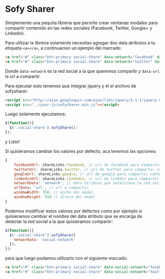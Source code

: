 # Sofy Sharer

Simplemente una pequña libreria que permite crear ventanas modales para compartir contenido en las redes sociales (Facebook, Twitter, Google+ y Linkedin). 

Para utilizar la libreria solamente necesitas agregar dos data atributos a tu etiqueta `<a></a>`, a continuacion un ejemplo del marcado:

```html
<a href="#" class="btn-primary social-share" data-network="facebook" data-url="http://www.example.com">Facebook</a>
<a href="#" class="btn-primary social-share" data-network="twitter" data-url="http://www.example.com">Twitter</a>
```

Donde `data-network` es la red social a la que queremos compartir y `data-url` la url a compartir.

Para ejecutar esto tenemos que integrar jquery y el el archivo de sofysharer:

```html
<script src="http://ajax.googleapis.com/ajax/libs/jquery/3.1.1/jquery.min.js"></script>
<script src="../your-js/sofysharer.min.js"></script>
```

Luego solamente ejecutamos:

```javascript
$(function(){
  $('.social-share').sofyShare();
});
```

y Listo!

Si quisieramos cambiar los valores por defecto, aca tenemos las opciones:

```javascript
{
    facebookUrl: shareLinks.facebook, // url de facebook para compartir contenido
    twitterUrl: shareLinks.twitter, // url de twitter para compartir contenido
    googleUrl: shareLinks.google, // url de google para compartir contenido
    linkedinUrl: shareLinks.linkedin, // url de linkdin para compartir contenido
    networkData: 'network', // data atributo que selecciona la red social a compartir
    urlData: 'url', // url a compartir
    windowWidth: 350, // ancho del modal
    windowHeight: 550 // altura del modal
}
```

Podemos modificar estos valores por defectos como por ejemplo si quisieramos cambiar el nombre del data atributo que se encarga de detectar la red social a la que quisieramos compartir:

```javascript
$(function(){
  $('.social-share').sofyShare({
    networData: 'social-network'
  });
});
```

para que luego podamos utilizarlo con el siguiente marcado:

```html
<a href="#" class="btn-primary social-share" data-social-network="facebook" data-url="http://www.example.com">Facebook</a>
<a href="#" class="btn-primary social-share" data-social-network="twitter" data-url="http://www.example.com">Twitter</a>
```